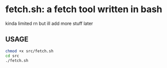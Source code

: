 # fetch.sh: a fetch tool written in bash
kinda limited rn but ill add more stuff later

## USAGE
```bash
chmod +x src/fetch.sh
cd src
./fetch.sh
```
